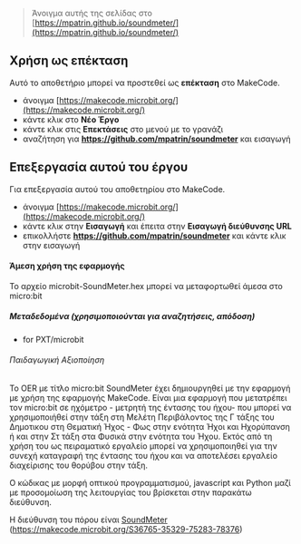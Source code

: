 
> Άνοιγμα αυτής της σελίδας στο [https://mpatrin.github.io/soundmeter/](https://mpatrin.github.io/soundmeter/)

## Χρήση ως επέκταση

Αυτό το αποθετήριο μπορεί να προστεθεί ως **επέκταση** στο MakeCode.

* άνοιγμα [https://makecode.microbit.org/](https://makecode.microbit.org/)
* κάντε κλικ στο **Νέο Έργο**
* κάντε κλικ στις **Επεκτάσεις** στο μενού με το γρανάζι
* αναζήτηση για **https://github.com/mpatrin/soundmeter** και εισαγωγή

## Επεξεργασία αυτού του έργου

Για επεξεργασία αυτού του αποθετηρίου στο MakeCode.

* άνοιγμα [https://makecode.microbit.org/](https://makecode.microbit.org/)
* κάντε κλικ στην **Εισαγωγή** και έπειτα στην **Εισαγωγή διεύθυνσης URL**
* επικολλήστε **https://github.com/mpatrin/soundmeter** και κάντε κλικ στην εισαγωγή

#### Άμεση χρήση της εφαρμογής
Το αρχείο microbit-SoundMeter.hex μπορεί να μεταφορτωθεί άμεσα στο micro:bit

##### Μεταδεδομένα (χρησιμοποιούνται για αναζητήσεις, απόδοση)

* for PXT/microbit
<script src="https://makecode.com/gh-pages-embed.js"></script><script>makeCodeRender("{{ site.makecode.home_url }}", "{{ site.github.owner_name }}/{{ site.github.repository_name }}");</script>

###### Παιδαγωγική Αξιοποίηση
Το OER με τίτλο micro:bit SoundMeter έχει δημιουργηθεί με την εφαρμογή με χρήση της εφαρμογής MakeCode. Είναι μια εφαρμογή που μετατρέπει τον micro:bit σε ηχόμετρο - μετρητή της έντασης του ήχου- που μπορεί να χρησιμοποιήθεί στην τάξη στη Μελέτη Περιβάλοντος της Γ τάξης του Δημοτικου στη Θεματική Ήχος - Φως στην ενότητα Ήχοι και Ηχορύπανση ή και στην Στ τάξη στα Φυσικά στην ενότητα του Ήχου. Εκτός από τη χρήση του ως πειραματικό εργαλείο μπορεί να χρησιμοποιηθεί για την συνεχή καταγραφή της έντασης του ήχου και να αποτελέσει εργαλείο διαχείρισης του θορύβου στην τάξη.

Ο κώδικας με μορφή οπτικού προγραμματισμού, javascript και Python μαζί με προσομοίωση της λειτουργίας του βρίσκεται στην παρακάτω διεύθυνση.

Η διεύθυνση του πόρου είναι [SoundMeter](https://makecode.microbit.org/S36765-35329-75283-78376) (https://makecode.microbit.org/S36765-35329-75283-78376)
